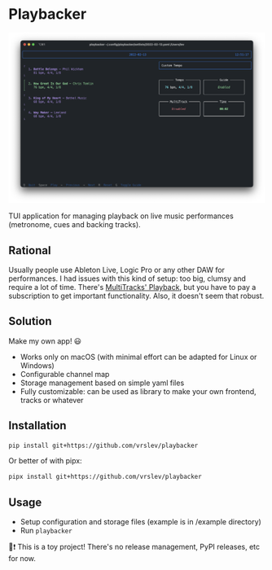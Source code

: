 # Playbacker

<img src="img/tui.png">

TUI application for managing playback on live music performances (metronome, cues and backing tracks).

## Rational

Usually people use Ableton Live, Logic Pro or any other DAW for performances. I had issues with this kind of setup: too big, clumsy and require a lot of time.
There's [MultiTracks' Playback](https://www.multitracks.com/products/playback/), but you have to pay a subscription to get important functionality. Also, it doesn't seem that robust.

## Solution

Make my own app! 😃

- Works only on macOS (with minimal effort can be adapted for Linux or Windows)
- Configurable channel map
- Storage management based on simple yaml files
- Fully customizable: can be used as library to make your own frontend, tracks or whatever

## Installation

```sh
pip install git+https://github.com/vrslev/playbacker
```

Or better of with pipx:

```sh
pipx install git+https://github.com/vrslev/playbacker
```

## Usage

- Setup configuration and storage files (example is in /example directory)
- Run `playbacker`

🧸❗️ This is a toy project! There's no release management, PyPI releases, etc for now.
